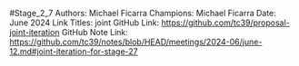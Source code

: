 #Stage_2_7
Authors: Michael Ficarra
Champions: Michael Ficarra
Date: June 2024
Link Titles: joint
GitHub Link: https://github.com/tc39/proposal-joint-iteration
GitHub Note Link: https://github.com/tc39/notes/blob/HEAD/meetings/2024-06/june-12.md#joint-iteration-for-stage-27

